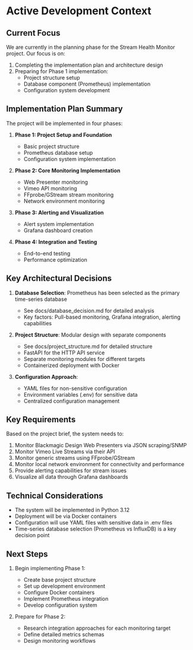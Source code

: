 # Active Development Context

## Current Focus

We are currently in the planning phase for the Stream Health Monitor project. Our focus is on:

1. Completing the implementation plan and architecture design
2. Preparing for Phase 1 implementation:
   - Project structure setup
   - Database component (Prometheus) implementation
   - Configuration system development

## Implementation Plan Summary

The project will be implemented in four phases:

1. **Phase 1: Project Setup and Foundation**
   - Basic project structure
   - Prometheus database setup
   - Configuration system implementation

2. **Phase 2: Core Monitoring Implementation**
   - Web Presenter monitoring
   - Vimeo API monitoring
   - FFprobe/GStream stream monitoring
   - Network environment monitoring

3. **Phase 3: Alerting and Visualization**
   - Alert system implementation
   - Grafana dashboard creation

4. **Phase 4: Integration and Testing**
   - End-to-end testing
   - Performance optimization

## Key Architectural Decisions

1. **Database Selection**: Prometheus has been selected as the primary time-series database
   - See docs/database_decision.md for detailed analysis
   - Key factors: Pull-based monitoring, Grafana integration, alerting capabilities

2. **Project Structure**: Modular design with separate components
   - See docs/project_structure.md for detailed structure
   - FastAPI for the HTTP API service
   - Separate monitoring modules for different targets
   - Containerized deployment with Docker

3. **Configuration Approach**:
   - YAML files for non-sensitive configuration
   - Environment variables (.env) for sensitive data
   - Centralized configuration management

## Key Requirements

Based on the project brief, the system needs to:

1. Monitor Blackmagic Design Web Presenters via JSON scraping/SNMP
2. Monitor Vimeo Live Streams via their API
3. Monitor generic streams using FFprobe/GStream
4. Monitor local network environment for connectivity and performance
5. Provide alerting capabilities for stream issues
6. Visualize all data through Grafana dashboards

## Technical Considerations

- The system will be implemented in Python 3.12
- Deployment will be via Docker containers
- Configuration will use YAML files with sensitive data in .env files
- Time-series database selection (Prometheus vs InfluxDB) is a key decision point

## Next Steps

1. Begin implementing Phase 1:
   - Create base project structure
   - Set up development environment
   - Configure Docker containers
   - Implement Prometheus integration
   - Develop configuration system

2. Prepare for Phase 2:
   - Research integration approaches for each monitoring target
   - Define detailed metrics schemas
   - Design monitoring workflows 